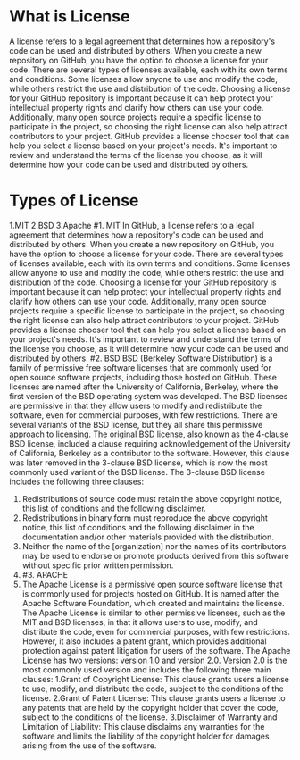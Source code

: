 # What is License
A license refers to a legal agreement that determines how a repository's code can be used and distributed by others. When you create a new repository on GitHub, you have the option to choose a license for your code.
There are several types of licenses available, each with its own terms and conditions. Some licenses allow anyone to use and modify the code, while others restrict the use and distribution of the code.
Choosing a license for your GitHub repository is important because it can help protect your intellectual property rights and clarify how others can use your code. Additionally, many open source projects require a specific license to participate in the project, so choosing the right license can also help attract contributors to your project.
GitHub provides a license chooser tool that can help you select a license based on your project's needs. It's important to review and understand the terms of the license you choose, as it will determine how your code can be used and distributed by others.

# Types of License
1.MIT
2.BSD
3.Apache
#1. MIT
In GitHub, a license refers to a legal agreement that determines how a repository's code can be used and distributed by others. When you create a new repository on GitHub, you have the option to choose a license for your code.
There are several types of licenses available, each with its own terms and conditions. Some licenses allow anyone to use and modify the code, while others restrict the use and distribution of the code.
Choosing a license for your GitHub repository is important because it can help protect your intellectual property rights and clarify how others can use your code. Additionally, many open source projects require a specific license to participate in the project, so choosing the right license can also help attract contributors to your project.
GitHub provides a license chooser tool that can help you select a license based on your project's needs. It's important to review and understand the terms of the license you choose, as it will determine how your code can be used and distributed by others.
#2. BSD
BSD (Berkeley Software Distribution) is a family of permissive free software licenses that are commonly used for open source software projects, including those hosted on GitHub. These licenses are named after the University of California, Berkeley, where the first version of the BSD operating system was developed.
The BSD licenses are permissive in that they allow users to modify and redistribute the software, even for commercial purposes, with few restrictions. There are several variants of the BSD license, but they all share this permissive approach to licensing.
The original BSD license, also known as the 4-clause BSD license, included a clause requiring acknowledgement of the University of California, Berkeley as a contributor to the software. However, this clause was later removed in the 3-clause BSD license, which is now the most commonly used variant of the BSD license.
The 3-clause BSD license includes the following three clauses:
1. Redistributions of source code must retain the above copyright notice, this list of conditions and the following disclaimer.
2. Redistributions in binary form must reproduce the above copyright notice, this list of conditions and the following disclaimer in the documentation and/or other materials provided with the distribution.
3. Neither the name of the [organization] nor the names of its contributors may be used to endorse or promote products derived from this software without specific prior written permission.
4. #3. APACHE
5. The Apache License is a permissive open source software license that is commonly used for projects hosted on GitHub. It is named after the Apache Software Foundation, which created and maintains the license.
The Apache License is similar to other permissive licenses, such as the MIT and BSD licenses, in that it allows users to use, modify, and distribute the code, even for commercial purposes, with few restrictions. However, it also includes a patent grant, which provides additional protection against patent litigation for users of the software.
The Apache License has two versions: version 1.0 and version 2.0. Version 2.0 is the most commonly used version and includes the following three main clauses:
1.Grant of Copyright License: This clause grants users a license to use, modify, and distribute the code, subject to the conditions of the license.
2.Grant of Patent License: This clause grants users a license to any patents that are held by the copyright holder that cover the code, subject to the conditions of the license.
3.Disclaimer of Warranty and Limitation of Liability: This clause disclaims any warranties for the software and limits the liability of the copyright holder for damages arising from the use of the software.
